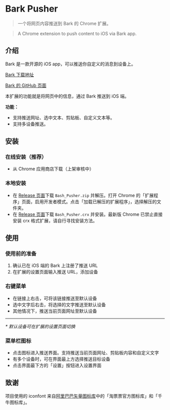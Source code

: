 # Bark Pusher

> 一个将网页内容推送到 Bark 的 Chrome 扩展。

> A Chrome extension to push content to iOS via Bark app.

## 介绍

Bark 是一款开源的 iOS app，可以推送你自定义的消息到设备上。

[Bark 下载地址](https://apps.apple.com/cn/app/id1403753865)

[Bark 的 GitHub 页面](https://github.com/Finb/Bark)

本扩展的功能就是将网页中的信息，通过 Bark 推送到 iOS 端。

**功能：**

* 支持推送网址、选中文本、剪贴板、自定义文本等。
* 支持多设备推送。

## 安装

### 在线安装（推荐）

* 从 Chrome 应用商店下载（上架审核中）

### 本地安装

* 在 [Release 页面](https://github.com/Mongkii/Bark-Pusher/releases)下载 `Bash_Pusher.zip` 并解压。打开 Chrome 的「扩展程序」页面，启用开发者模式。点击「加载已解压的扩展程序」，选择解压的文件夹。
* 在 [Release 页面](https://github.com/Mongkii/Bark-Pusher/releases)下载 `Bash_Pusher.crx` 并安装。最新版 Chrome 已禁止直接安装 crx 格式扩展，请自行寻找安装方法。

## 使用

### 使用前的准备

1. 确认已在 iOS 端的 Bark 上注册了推送 URL
2. 在扩展的设置页面输入推送 URL，添加设备

### 右键菜单

* 在链接上右击，可将该链接推送至默认设备
* 选中文字后右击，将选择的文字推送至默认设备
* 其他情况下，推送当前页面网址至默认设备
----
*\* 默认设备可在扩展的设置页面切换*

### 菜单栏图标

* 点击图标进入推送界面。支持推送当前页面网址、剪贴板内容和自定义文字
* 有多个设备时，可在界面最上方选择推送目标设备
* 点击界面最下方的「设置」按钮进入设置界面

## 致谢

项目使用的 iconfont 来自[阿里巴巴矢量图标库](https://www.iconfont.cn)中的「淘票票官方图标库」和「千牛图标库」。